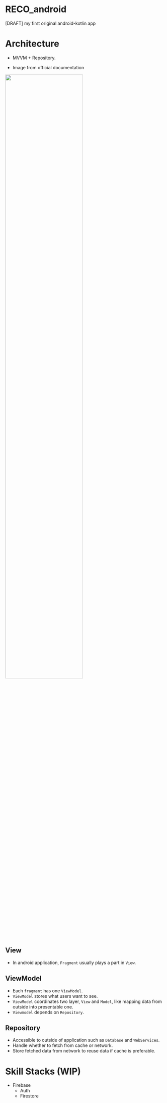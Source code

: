 # RECO_android
[DRAFT] my first original android-kotlin app

# Architecture
- MVVM + Repository.

- Image from official documentation

<img src="https://developer.android.com/topic/libraries/architecture/images/final-architecture.png?hl=ja" width=70%>

## View
- In android application, `Fragment` usually plays a part in `View`.

## ViewModel
- Each `fragment` has one `ViewModel`.
- `ViewModel` stores what users want to see.
- `ViewModel` coordinates two layer, `View` and `Model`, like mapping data from outside into presentable one.
- `Viewmodel` depends on `Repository`.

## Repository
- Accessible to outside of application such as `Database` and `WebServices`.
- Handle whether to fetch from cache or network.
- Store fetched data from network to reuse data if cache is preferable.


# Skill Stacks (WIP)
- Firebase
    - Auth
    - Firestore